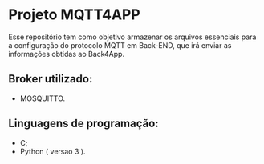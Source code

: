 # Projeto MQTT4APP

<p> Esse repositório tem como objetivo armazenar os arquivos essenciais para a configuração do protocolo MQTT em Back-END, que irá enviar as informações obtidas ao Back4App.</p>


## Broker utilizado:
- MOSQUITTO.

## Linguagens de programação:
- C;
- Python ( versao 3 ).

